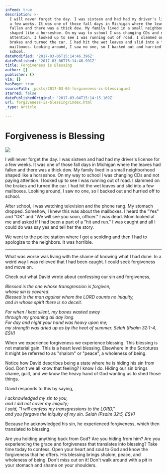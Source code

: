 ```yaml
---
inFeed: true
description: >-
  I will never forget the day. I was sixteen and had had my driver's license for
  a few weeks. It was one of those fall days in Michigan where the leaves had
  fallen and there was a thick dew. My family lived in a small neighborhood
  shaped like a horseshoe. On my way to school I was changing CDs and not paying
  attention. I looked up to see I was running out of road. I slammed on the
  brakes and turned the car. I had hit the wet leaves and slid into a few
  mailboxes. Looking around, I saw no one, so I backed out and hurried off to
  school.
dateModified: '2017-03-06T15:14:46.396Z'
datePublished: '2017-03-06T15:14:46.991Z'
title: Forgiveness is Blessing
author: []
publisher: {}
via: {}
hasPage: true
sourcePath: _posts/2017-03-04-forgiveness-is-blessing.md
starred: false
datePublishedOriginal: '2017-03-04T15:14:15.169Z'
url: forgiveness-is-blessing/index.html
_type: Article

---
```

# Forgiveness is Blessing
![](https://the-grid-user-content.s3-us-west-2.amazonaws.com/30517ac4-b294-40f6-b28f-47b21bc30dc2.jpg)

I will never forget the day. I was sixteen and had had my driver's license for a few weeks. It was one of those fall days in Michigan where the leaves had fallen and there was a thick dew. My family lived in a small neighborhood shaped like a horseshoe. On my way to school I was changing CDs and not paying attention. I looked up to see I was running out of road. I slammed on the brakes and turned the car. I had hit the wet leaves and slid into a few mailboxes. Looking around, I saw no one, so I backed out and hurried off to school.

After school, I was watching television and the phone rang. My stomach dropped. Somehow, I knew this was about the mailboxes. I heard the "Yes" and "OK" and "We will see you soon, officer." I was dead. Mom looked at me and asked if I had been a part of a "hit and run." I was caught and all I could do was say yes and tell her the story.

We went to the police station where I got a scolding and then I had to apologize to the neighbors. It was horrible.

---

What was worse was living with the shame of knowing what I had done. In a weird way I was relieved that I had been caught. I could seek forgiveness and move on.

Check out what David wrote about confessing our sin and forgiveness,

_Blessed is the one whose transgression is forgiven,  
whose sin is covered.  
Blessed is the man against whom the LORD counts no iniquity,  
and in whose spirit there is no deceit._

_For when I kept silent, my bones wasted away  
through my groaning all day long.  
For day and night your hand was heavy upon me;  
my strength was dried up as by the heat of summer. Selah (Psalm 32:1-4, ESV)_

When we experience forgiveness we experience blessing. This blessing is not material gain. This is a heart level blessing. Elsewhere in the Scriptures it might be referred to as "shalom" or "peace", a wholeness of being.

Notice how David describes being a state where he is hiding his sin from God. Don't we all know that feeling? I know I do. Hiding our sin brings shame, guilt, and we know the heavy hand of God wanting us to shed those things.

David responds to this by saying,

_I acknowledged my sin to you,  
and I did not cover my iniquity;  
I said, "I will confess my transgressions to the LORD,"  
and you forgave the iniquity of my sin. Selah (Psalm 32:5, ESV)_

Because he acknowledged his sin, he experienced forgiveness, which then translated to blessing.

Are you holding anything back from God? Are you hiding from him? Are you experiencing the grace and forgiveness that translates into blessing? Take time today to confess. Open your heart and soul to God and know the forgiveness that he offers. His blessing brings shalom, peace, and wholeness of being. Don't miss out on it! Don't walk around with a pit in your stomach and shame on your shoulders.